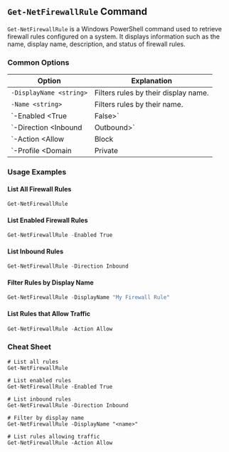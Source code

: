 ## `Get-NetFirewallRule` Command

`Get-NetFirewallRule` is a Windows PowerShell command used to retrieve firewall rules configured on a system. It displays information such as the name, display name, description, and status of firewall rules.

### Common Options

| Option                        | Explanation                                                   |
|-------------------------------|---------------------------------------------------------------|
| `-DisplayName <string>`       | Filters rules by their display name.                          |
| `-Name <string>`              | Filters rules by their name.                                  |
| `-Enabled <True|False>`       | Filters rules based on their enabled state.                   |
| `-Direction <Inbound|Outbound>` | Filters rules by their traffic direction.                 |
| `-Action <Allow|Block|Bypass>` | Filters rules based on the action they perform.             |
| `-Profile <Domain|Private|Public>` | Filters rules by the network profile.                |

### Usage Examples

#### List All Firewall Rules

```powershell
Get-NetFirewallRule
```

#### List Enabled Firewall Rules

```powershell
Get-NetFirewallRule -Enabled True
```

#### List Inbound Rules

```powershell
Get-NetFirewallRule -Direction Inbound
```

#### Filter Rules by Display Name

```powershell
Get-NetFirewallRule -DisplayName "My Firewall Rule"
```

#### List Rules that Allow Traffic

```powershell
Get-NetFirewallRule -Action Allow
```

### Cheat Sheet

```plaintext
# List all rules
Get-NetFirewallRule

# List enabled rules
Get-NetFirewallRule -Enabled True

# List inbound rules
Get-NetFirewallRule -Direction Inbound

# Filter by display name
Get-NetFirewallRule -DisplayName "<name>"

# List rules allowing traffic
Get-NetFirewallRule -Action Allow
```
